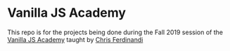 # Vanilla JS Academy

This repo is for the projects being done during the Fall 2019 session of the [Vanilla JS Academy](https://vanillajsacademy.com/) taught by [Chris Ferdinandi](https://gomakethings.com/)
